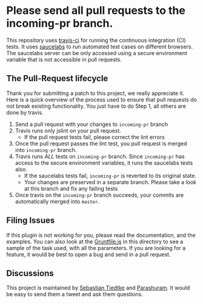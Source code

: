 # Please send all pull requests to the __incoming-pr__ branch.

This repository uses [travis-ci](https://travis-ci.org/axemclion/jquery-indexeddb) for running the continuous integration (CI) tests. It uses [saucelabs](http://saucelabs.com) to run automated test cases on different browsers. The saucelabs server can be only accessed using a secure environment variable that is not accessible in pull requests.

The Pull-Request lifecycle
------------------------

Thank you for submitting a patch to this project, we really appreciate it. Here is a quick overview of the process used to ensure that pull requests do not break existing functionality. You just have to do Step 1, all others are done by travis.

1. Send a pull request with your changes to `incoming-pr` branch
2. Travis runs only jslint on your pull request.
	* If the pull request tests fail, please correct the lint errors
3. Once the pull request passes the lint test, you pull request is merged into `incoming-pr` branch.
4. Travis runs *ALL* tests on `incoming-pr` branch. Since `incoming-pr` has access to the secure environment variables, it runs the saucelabs tests also.
	* If the saucelabs tests fail, `incoming-pr` is reverted to its original state.
	* Your changes are preserved in a separate branch. Please take a look at this branch and fix any failing tests
5. Once travis on the `incoming-pr` branch succeeds, your commits are automatically merged into `master`.


Filing Issues
-------------

If this plugin is not working for you, please read the documentation, and the examples. You can also look at the [Gruntfile.js](https://github.com/axemclion/grunt-saucelabs/blob/master/Gruntfile.js#L49) in this directory to see a sample of the task used, with all the parameters.
If you are looking for a feature, it would be best to open a bug and send in a pull request.

Discussions
------------
This project is maintained by [Sebastian Tiedtke](https://github.com/sourishkrout) and [Parashuram](http://github.com/axemclion). It would be easy to send them a tweet and ask them questions.

